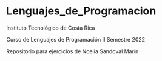 # Lenguajes_de_Programacion
Instituto Tecnológico de Costa Rica

Curso de Lenguajes de Programación II Semestre 2022

Repositorio para ejercicios de Noelia Sandoval Marín
